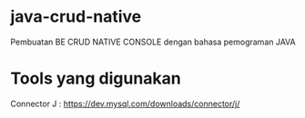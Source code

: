 # java-crud-native
Pembuatan BE CRUD NATIVE CONSOLE dengan bahasa pemograman JAVA

# Tools yang digunakan 
Connector J :  https://dev.mysql.com/downloads/connector/j/
